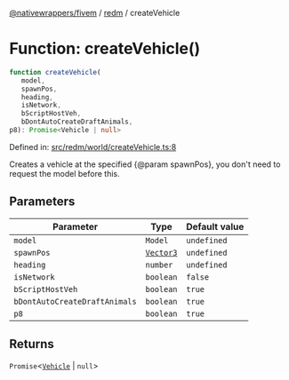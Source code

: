 [@nativewrappers/fivem](../../README.md) / [redm](../README.md) / createVehicle

# Function: createVehicle()

```ts
function createVehicle(
   model, 
   spawnPos, 
   heading, 
   isNetwork, 
   bScriptHostVeh, 
   bDontAutoCreateDraftAnimals, 
p8): Promise<Vehicle | null>
```

Defined in: [src/redm/world/createVehicle.ts:8](https://github.com/nativewrappers/nativewrappers/blob/b77be96b90a0116f980e0511bdd4877df779df2d/src/redm/world/createVehicle.ts#L8)

Creates a vehicle at the specified {@param spawnPos}, you don't need to request the model before this.

## Parameters

| Parameter | Type | Default value |
| ------ | ------ | ------ |
| `model` | `Model` | `undefined` |
| `spawnPos` | [`Vector3`](../../fivem/classes/Vector3.md) | `undefined` |
| `heading` | `number` | `undefined` |
| `isNetwork` | `boolean` | `false` |
| `bScriptHostVeh` | `boolean` | `true` |
| `bDontAutoCreateDraftAnimals` | `boolean` | `true` |
| `p8` | `boolean` | `true` |

## Returns

`Promise`\<[`Vehicle`](../classes/Vehicle.md) \| `null`\>
